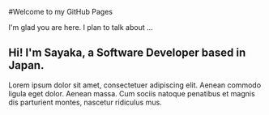 #Welcome to my GitHub Pages

I'm glad you are here. I plan to talk about ...

## Hi! I'm Sayaka, a Software Developer based in Japan.

Lorem ipsum dolor sit amet, consectetuer adipiscing elit. Aenean commodo ligula eget dolor. Aenean massa. Cum sociis natoque penatibus et magnis dis parturient montes, nascetur ridiculus mus.
